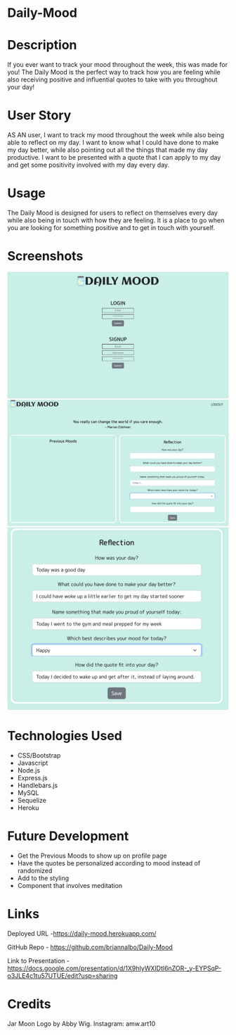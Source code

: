 # Daily-Mood

# Description
If you ever want to track your mood throughout the week, this was made for you! 
The Daily Mood is the perfect way to track how you are feeling while also receiving positive and influential quotes to take with you throughout your day!

# User Story

AS AN user, I want to track my mood throughout the week while also being able to reflect on my day.  I want to know what I could have done to make my day better, while also pointing out all the things that made my day productive. 
I want to be presented with a quote that I can apply to my day and get some positivity involved with my day every day.

# Usage
The Daily Mood is designed for users to reflect on themselves every day while also being in touch with how they are feeling.  It is a place to go when you are looking for something positive and to get in touch with yourself.

# Screenshots
![](/public/assets/img/login.png)
![](/public/assets/img/profile.png)
![](/public/assets/img/reflection.png)

# Technologies Used
* CSS/Bootstrap
* Javascript
* Node.js
* Express.js
* Handlebars.js
* MySQL
* Sequelize
* Heroku


# Future Development
* Get the Previous Moods to show up on profile page
* Have the quotes be personalized according to mood instead of randomized
* Add to the styling 
* Component that involves meditation

# Links
Deployed URL -https://daily-mood.herokuapp.com/

GitHub Repo - https://github.com/briannalbo/Daily-Mood

Link to Presentation - https://docs.google.com/presentation/d/1X9hIyWXIDtl6nZOR-_y-EYPSqP-o3JLE4c1tu57UTUE/edit?usp=sharing

# Credits
Jar Moon Logo by Abby Wig.
Instagram: amw.art10
